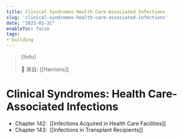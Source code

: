 ```yaml
---
title: Clinical Syndromes Health Care-Associated Infections
slug: 'clinical-syndromes-health-care-associated-infections'
date: "2023-01-31"
enableToc: false
tags:
- building
---
```


> [!info]
>
> 🌱 來自: [[Harrions]]

# Clinical Syndromes: Health Care-Associated Infections

*   Chapter 142:  [[Infections Acquired in Health Care Facilities]]
*   Chapter 143:  [[Infections in Transplant Recipients]]
